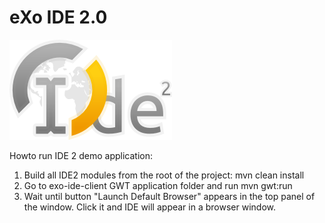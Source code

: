 # eXo IDE 2.0 
![logo](/exo-ide-client/src/main/webapp/logo.png)

Howto run IDE 2 demo application:
1. Build all IDE2 modules from the root of the project:
   mvn clean install
2. Go to exo-ide-client GWT application folder and run
   mvn gwt:run
3. Wait until button "Launch Default Browser" appears in the top panel of the window. Click it and IDE will appear in a browser window.
